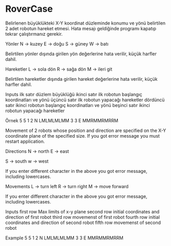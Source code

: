 # RoverCase
Belirlenen büyüklükteki X-Y koordinat düzleminde konumu ve yönü belirtilen 2 adet robotun hareket etmesi. Hata mesajı geldiğinde programı kapatıp tekrar çalıştırmanız gerekir.

Yönler
N -> kuzey
E -> doğu
S -> güney
W -> batı

Belirtilen yönler dışında girilen yön değerlerine hata verilir, küçük harfler dahil.

Hareketler
L -> sola dön
R -> sağa dön
M -> ileri git

Belirtilen hareketler dışında girilen hareket değerlerine hata verilir, küçük harfler dahil.

Inputs
ilk satır       düzlem büyüklüğü
ikinci satır    ilk robotun başlangıç koordinatları ve yönü
üçüncü satır    ilk robotun yapacağı hareketler
dördüncü satır  ikinci robotun başlangıç koordinatları ve yönü
beşinci satır   ikinci robotun yapacağı hareketler

Örnek
5 5
1 2 N
LMLMLMLMM
3 3 E
MMRMMRMRRM



Movement of 2 robots whose position and direction are specified on the X-Y coordinate plane of the specified size. If you got error message you must restart application.

Directions
N -> north
E -> east

S -> south
w -> west

If you enter different character in the above you got error message, including lowercases.

Movements
L -> turn left
R -> turn right
M -> move forward

If you enter different character in the above you got error message, including lowercases.

Inputs
first row     Max limits of x-y plane
second row    initial coordinates and direction of first robot
third row     movemenst of first robot
fourth row    initial coordinates and direction of second robot
fifth row     movemenst of second robot

Example
5 5
1 2 N
LMLMLMLMM
3 3 E
MMRMMRMRRM
